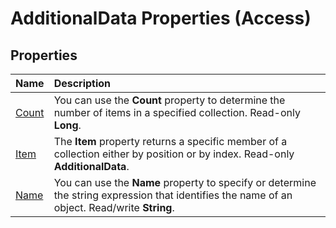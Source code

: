 
# AdditionalData Properties (Access)

## Properties



|**Name**|**Description**|
|:-----|:-----|
| [Count](9d0883c5-4501-94ad-098b-041b100e0593.md)|You can use the  **Count** property to determine the number of items in a specified collection. Read-only **Long**.|
| [Item](ddce00eb-71f9-ba6d-f134-1072e024b84d.md)|The  **Item** property returns a specific member of a collection either by position or by index. Read-only **AdditionalData**.|
| [Name](cd54396d-e885-d765-8242-81aef07d0927.md)|You can use the  **Name** property to specify or determine the string expression that identifies the name of an object. Read/write **String**.|
